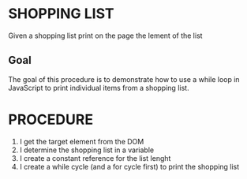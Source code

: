 # SHOPPING LIST

Given a shopping list print on the page the lement of the list

## Goal

The goal of this procedure is to demonstrate how to use a while loop in JavaScript to print individual items from a shopping list.

# PROCEDURE

1. I get the target element from the DOM
2. I determine the shopping list in a variable
3. I create a constant reference for the list lenght
4. I create a while cycle (and a for cycle first) to print the shopping list
